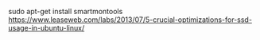 sudo apt-get install smartmontools 
https://www.leaseweb.com/labs/2013/07/5-crucial-optimizations-for-ssd-usage-in-ubuntu-linux/
